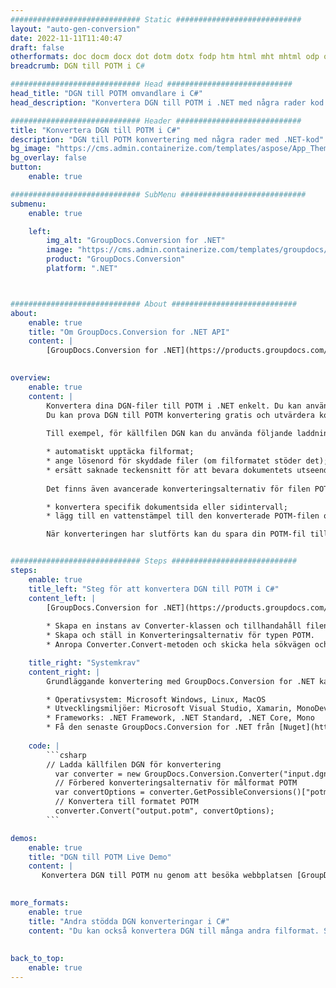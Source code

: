 ```yaml
---
############################# Static ############################
layout: "auto-gen-conversion"
date: 2022-11-11T11:40:47
draft: false
otherformats: doc docm docx dot dotm dotx fodp htm html mht mhtml odp odt otp pot potm potx pps ppsm ppsx ppt pptm pptx rtf
breadcrumb: DGN till POTM i C#

############################# Head ############################
head_title: "DGN till POTM omvandlare i C#"
head_description: "Konvertera DGN till POTM i .NET med några rader kod. Använd GroupDocs Document Conversion API för att konvertera över 160 filformat."

############################# Header ############################
title: "Konvertera DGN till POTM i C#"
description: "DGN till POTM konvertering med några rader med .NET-kod"
bg_image: "https://cms.admin.containerize.com/templates/aspose/App_Themes/V3/images/bg/header1.png"
bg_overlay: false
button:
    enable: true

############################# SubMenu ############################
submenu:
    enable: true

    left:
        img_alt: "GroupDocs.Conversion for .NET"
        image: "https://cms.admin.containerize.com/templates/groupdocs/images/product-logos/90x90-noborder/groupdocs-conversion-net.png"
        product: "GroupDocs.Conversion"
        platform: ".NET"



############################# About ############################
about:
    enable: true
    title: "Om GroupDocs.Conversion for .NET API"
    content: |
        [GroupDocs.Conversion for .NET](https://products.groupdocs.com/conversion/net/) kan användas för att konvertera Microsoft Word, Excel, PowerPoint, PDF, Visio och andra format. GroupDocs.Conversion är ett fristående API som är lämpligt för back-end och interna system där hög prestanda krävs. Det beror inte på någon programvara som Microsoft eller Open Office.
    

overview:
    enable: true
    content: |
        Konvertera dina DGN-filer till POTM i .NET enkelt. Du kan använda bara ett par C# kodrader i valfri plattform som du vill, som - Windows, Linux, macOS.
        Du kan prova DGN till POTM konvertering gratis och utvärdera konverteringsresultatens kvalitet. Tillsammans med enkla filkonverteringsscenarier kan du prova mer avancerade alternativ för att ladda källfilen DGN och för att spara resultatet POTM. 
        
        Till exempel, för källfilen DGN kan du använda följande laddningsalternativ:

        * automatiskt upptäcka filformat;
        * ange lösenord för skyddade filer (om filformatet stöder det);
        * ersätt saknade teckensnitt för att bevara dokumentets utseende.
        
        Det finns även avancerade konverteringsalternativ för filen POTM:

        * konvertera specifik dokumentsida eller sidintervall;
        * lägg till en vattenstämpel till den konverterade POTM-filen och många fler.

        När konverteringen har slutförts kan du spara din POTM-fil till den lokala filsökvägen eller någon tredje parts lagring som FTP, Amazon S3, Google Drive, Dropbox etc. Observera - för att konvertera DGN till {{ TO}} det finns inget behov av någon ytterligare programvara installerad - som MS Office, Open Office, Adobe Acrobat Reader etc.


############################# Steps ############################
steps:
    enable: true
    title_left: "Steg för att konvertera DGN till POTM i C#"
    content_left: |
        [GroupDocs.Conversion for .NET](https://products.groupdocs.com/conversion/net/) gör det enkelt för utvecklare att konvertera en DGN-fil till POTM med några rader kod.
        
        * Skapa en instans av Converter-klassen och tillhandahåll filen DGN med den fullständiga sökvägen
        * Skapa och ställ in Konverteringsalternativ för typen POTM.
        * Anropa Converter.Convert-metoden och skicka hela sökvägen och formatet (POTM) som en parameter

    title_right: "Systemkrav"
    content_right: |
        Grundläggande konvertering med GroupDocs.Conversion for .NET kan göras med bara några enkla steg. Våra API:er stöds på alla större plattformar och operativsystem. Innan du kör koden nedan, se till att du har följande förutsättningar installerade på ditt system.

        * Operativsystem: Microsoft Windows, Linux, MacOS
        * Utvecklingsmiljöer: Microsoft Visual Studio, Xamarin, MonoDevelop
        * Frameworks: .NET Framework, .NET Standard, .NET Core, Mono
        * Få den senaste GroupDocs.Conversion for .NET från [Nuget](https://www.nuget.org/packages/groupdocs.conversion)
         
    code: |
        ```csharp    
        // Ladda källfilen DGN för konvertering
          var converter = new GroupDocs.Conversion.Converter("input.dgn");
          // Förbered konverteringsalternativ för målformat POTM
          var convertOptions = converter.GetPossibleConversions()["potm"].ConvertOptions;
          // Konvertera till formatet POTM
          converter.Convert("output.potm", convertOptions);
        ```

demos:
    enable: true
    title: "DGN till POTM Live Demo"
    content: |
       Konvertera DGN till POTM nu genom att besöka webbplatsen [GroupDocs.Conversion App](https://products.groupdocs.app/conversion/family). Onlinedemo har följande fördelar
          

more_formats:
    enable: true
    title: "Andra stödda DGN konverteringar i C#"
    content: "Du kan också konvertera DGN till många andra filformat. Se listan nedan."
       
       
back_to_top:
    enable: true
---
```

